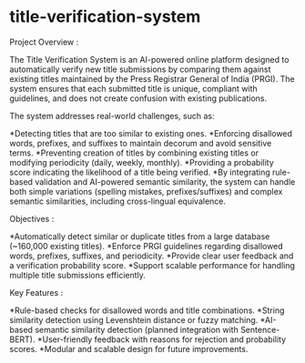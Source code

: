 # title-verification-system
Project Overview :

The Title Verification System is an AI-powered online platform designed to automatically verify new title submissions by comparing them against existing titles maintained by the Press Registrar General of India (PRGI). The system ensures that each submitted title is unique, compliant with guidelines, and does not create confusion with existing publications.

The system addresses real-world challenges, such as:

*Detecting titles that are too similar to existing ones.
*Enforcing disallowed words, prefixes, and suffixes to maintain decorum and avoid sensitive terms.
*Preventing creation of titles by combining existing titles or modifying periodicity (daily, weekly, monthly).
*Providing a probability score indicating the likelihood of a title being verified.
*By integrating rule-based validation and AI-powered semantic similarity, the system can handle both simple variations (spelling mistakes, prefixes/suffixes) and complex semantic similarities, including cross-lingual equivalence.

Objectives :

*Automatically detect similar or duplicate titles from a large database (~160,000 existing titles).
*Enforce PRGI guidelines regarding disallowed words, prefixes, suffixes, and periodicity.
*Provide clear user feedback and a verification probability score.
*Support scalable performance for handling multiple title submissions efficiently.

Key Features : 

*Rule-based checks for disallowed words and title combinations.
*String similarity detection using Levenshtein distance or fuzzy matching.
*AI-based semantic similarity detection (planned integration with Sentence-BERT).
*User-friendly feedback with reasons for rejection and probability scores.
*Modular and scalable design for future improvements.
